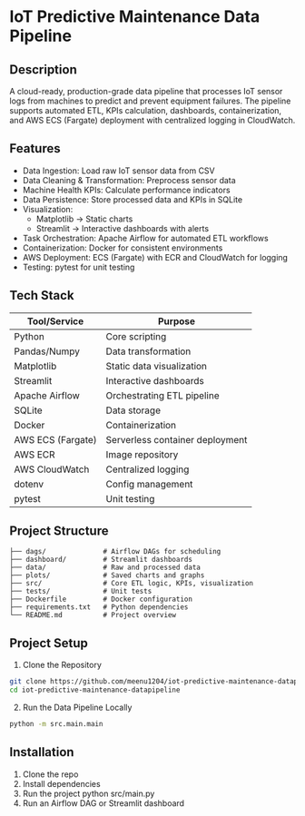 # IoT Predictive Maintenance Data Pipeline

## Description

A cloud-ready, production-grade data pipeline that processes IoT sensor logs from machines to predict and prevent equipment failures. The pipeline supports automated ETL, KPIs calculation, dashboards, containerization, and AWS ECS (Fargate) deployment with centralized logging in CloudWatch.

## Features

- Data Ingestion: Load raw IoT sensor data from CSV
- Data Cleaning & Transformation: Preprocess sensor data
- Machine Health KPIs: Calculate performance indicators
- Data Persistence: Store processed data and KPIs in SQLite
- Visualization:
   - Matplotlib → Static charts
   - Streamlit → Interactive dashboards with alerts
- Task Orchestration: Apache Airflow for automated ETL workflows
- Containerization: Docker for consistent environments
- AWS Deployment: ECS (Fargate) with ECR and CloudWatch for logging
- Testing: pytest for unit testing

## Tech Stack

| Tool/Service                   | Purpose                        |
|--------------------------------|--------------------------------|
| Python                         | Core scripting                 |
| Pandas/Numpy	                  | Data transformation            |
| Matplotlib                     | Static data visualization      |              
| Streamlit                      | Interactive dashboards         |
| Apache Airflow                 | Orchestrating ETL pipeline     |
| SQLite                         | Data storage                   |
| Docker                         | Containerization               | 
| AWS ECS (Fargate)              | Serverless container deployment|
| AWS ECR                        | Image repository               |
| AWS CloudWatch                 | Centralized logging            |
| dotenv                         | Config management              |
| pytest                         | Unit testing                   |

## Project Structure

```
├── dags/              # Airflow DAGs for scheduling
├── dashboard/         # Streamlit dashboards
├── data/              # Raw and processed data
├── plots/             # Saved charts and graphs
├── src/               # Core ETL logic, KPIs, visualization
├── tests/             # Unit tests
├── Dockerfile         # Docker configuration
├── requirements.txt   # Python dependencies
└── README.md          # Project overview
```

## Project Setup

1. Clone the Repository

```bash
git clone https://github.com/meenu1204/iot-predictive-maintenance-datapipeline
cd iot-predictive-maintenance-datapipeline
```
2.  Run the Data Pipeline Locally

```bash
python -m src.main.main
```

## Installation

1. Clone the repo
2. Install dependencies
3. Run the project
   python src/main.py
4. Run an Airflow DAG or Streamlit dashboard
   


